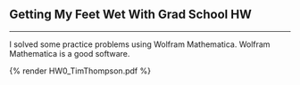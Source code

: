 ## Getting My Feet Wet With Grad School HW

---
I solved some practice problems using Wolfram Mathematica. Wolfram Mathematica is a good software.

{% render HW0_TimThompson.pdf %}
